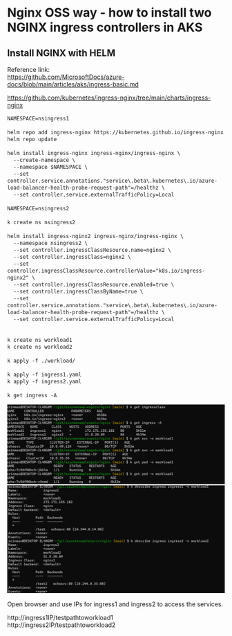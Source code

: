 # Nginx OSS way  - how to install two NGINX ingress controllers in AKS  

## Install NGINX with HELM  

Reference link:   
https://github.com/MicrosoftDocs/azure-docs/blob/main/articles/aks/ingress-basic.md 

https://github.com/kubernetes/ingress-nginx/tree/main/charts/ingress-nginx  

```
NAMESPACE=nsingress1

helm repo add ingress-nginx https://kubernetes.github.io/ingress-nginx
helm repo update

helm install ingress-nginx ingress-nginx/ingress-nginx \
  --create-namespace \
  --namespace $NAMESPACE \
  --set controller.service.annotations."service\.beta\.kubernetes\.io/azure-load-balancer-health-probe-request-path"=/healthz \
  --set controller.service.externalTrafficPolicy=Local 

NAMESPACE=nsingress2

k create ns nsingress2 

helm install ingress-nginx2 ingress-nginx/ingress-nginx \
  --namespace nsingress2 \
  --set controller.ingressClassResource.name=nginx2 \
  --set controller.ingressClass=nginx2 \
  --set controller.ingressClassResource.controllerValue="k8s.io/ingress-nginx2" \
  --set controller.ingressClassResource.enabled=true \
  --set controller.ingressClassByName=true \
  --set controller.service.annotations."service\.beta\.kubernetes\.io/azure-load-balancer-health-probe-request-path"=/healthz \
  --set controller.service.externalTrafficPolicy=Local  


k create ns workload1
k create ns workload2

k apply -f ./workload/ 

k apply -f ingress1.yaml 
k apply -f ingress2.yaml 

k get ingress -A  
```
![alt text](image.png)  
![alt text](image-1.png)  



Open browser and use IPs for ingress1 and ingress2 to access the services.  

http://ingress1IP/testpathtoworkload1  
http://ingress2IP/testpathtoworkload2
